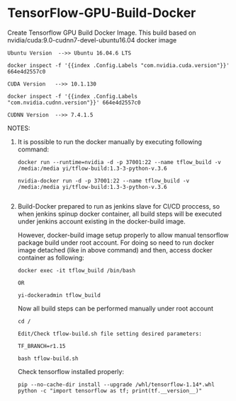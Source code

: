 # TensorFlow-GPU-Build-Docker
Create Tensorflow GPU Build Docker Image. This build based on nvidia/cuda:9.0-cudnn7-devel-ubuntu16.04 docker image
```
Ubuntu Version  -->> Ubuntu 16.04.6 LTS

docker inspect -f '{{index .Config.Labels "com.nvidia.cuda.version"}}' 664e4d2557c0

CUDA Version   -->> 10.1.130

docker inspect -f '{{index .Config.Labels "com.nvidia.cudnn.version"}}' 664e4d2557c0

CUDNN Version  -->> 7.4.1.5
```
NOTES:

1. It is possible to run the docker manually by executing following command:
   ```
   docker run --runtime=nvidia -d -p 37001:22 --name tflow_build -v /media:/media yi/tflow-build:1.3-3-python-v.3.6
   
   nvidia-docker run -d -p 37001:22 --name tflow_build -v /media:/media yi/tflow-build:1.3-3-python-v.3.6
  
   ```

3. Build-Docker prepared to run as jenkins slave for CI/CD proccess, so when jenkins spinup docker container,
   all build steps will be executed under jenkins account existing in the docker-build image.

   However, docker-build image setup properly to allow manual tensorflow package build under root account.
   For doing so need to run docker image detached (like in above command) and then, access docker container as following:
   ```
   docker exec -it tflow_build /bin/bash
   
   OR
   
   yi-dockeradmin tflow_build
   ```

   Now all build steps can be performed manually under root account
   
   ```
   cd /
   
   Edit/Check tflow-build.sh file setting desired parameters:
   
   TF_BRANCH=r1.15
   
   bash tflow-build.sh
   ```
   
   Check tensorflow installed properly:
   
   ```
   pip --no-cache-dir install --upgrade /whl/tensorflow-1.14*.whl
   python -c "import tensorflow as tf; print(tf.__version__)"
   ```
